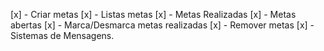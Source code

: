 [x] - Criar metas
[x] - Listas metas
  [x] - Metas Realizadas
  [x] - Metas abertas
[x] - Marca/Desmarca metas realizadas
[x] - Remover metas
[x] - Sistemas de Mensagens.